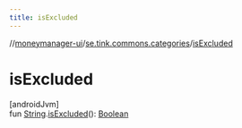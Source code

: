 ```yaml
---
title: isExcluded
---
```

//[moneymanager-ui](../../index.html)/[se.tink.commons.categories](index.html)/[isExcluded](is-excluded.html)



# isExcluded



[androidJvm]\
fun [String](https://kotlinlang.org/api/latest/jvm/stdlib/kotlin/-string/index.html).[isExcluded](is-excluded.html)(): [Boolean](https://kotlinlang.org/api/latest/jvm/stdlib/kotlin/-boolean/index.html)





